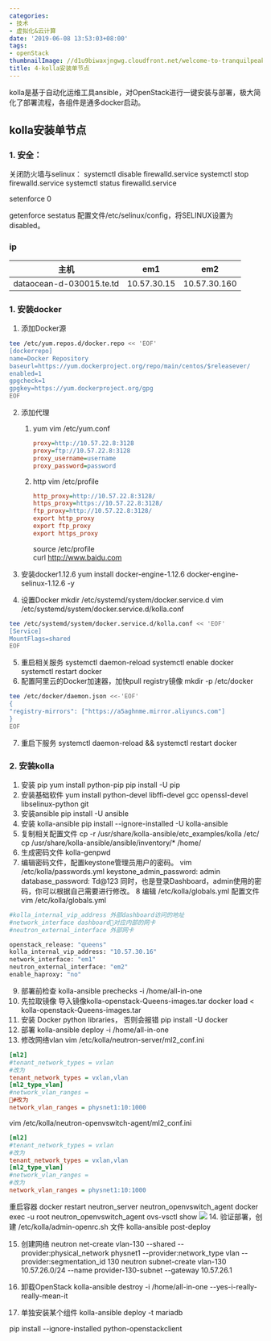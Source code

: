 ```yaml
---
categories:
- 技术
- 虚拟化&云计算
date: '2019-06-08 13:53:03+08:00'
tags:
- openStack
thumbnailImage: //d1u9biwaxjngwg.cloudfront.net/welcome-to-tranquilpeak/city-750.jpg
title: 4-kolla安装单节点
---
```

kolla是基于自动化运维工具ansible，对OpenStack进行一键安装与部署，极大简化了部署流程，各组件是通多docker启动。
<!--more-->
## kolla安装单节点

### 1. 安全：
关闭防火墙与selinux：
systemctl disable firewalld.service
systemctl stop firewalld.service
systemctl status firewalld.service

setenforce 0

getenforce
sestatus
配置文件/etc/selinux/config，将SELINUX设置为disabled。

### ip
|主机|em1|em2|
|-|-|-|
|dataocean-d-030015.te.td|10.57.30.15|10.57.30.160


### 1. 安装docker
1. 添加Docker源
```bash
tee /etc/yum.repos.d/docker.repo << 'EOF'
[dockerrepo]
name=Docker Repository
baseurl=https://yum.dockerproject.org/repo/main/centos/$releasever/
enabled=1
gpgcheck=1
gpgkey=https://yum.dockerproject.org/gpg
EOF
```
2. 添加代理
    1. yum 
        vim /etc/yum.conf
        ```ini
        proxy=http://10.57.22.8:3128
        proxy=ftp://10.57.22.8:3128
        proxy_username=username
        proxy_password=password
        ```
    2. http
        vim /etc/profile
        ```ini
        http_proxy=http://10.57.22.8:3128/
        https_proxy=https://10.57.22.8:3128/
        ftp_proxy=http://10.57.22.8:3128/
        export http_proxy
        export ftp_proxy
        export https_proxy
        ```
        source /etc/profile  
        curl  http://www.baidu.com

3. 安装docker1.12.6
yum install docker-engine-1.12.6 docker-engine-selinux-1.12.6 -y
4. 设置Docker
mkdir /etc/systemd/system/docker.service.d 
vim /etc/systemd/system/docker.service.d/kolla.conf
```bash
tee /etc/systemd/system/docker.service.d/kolla.conf << 'EOF'
[Service]
MountFlags=shared
EOF
```
5. 重启相关服务
systemctl daemon-reload
systemctl enable docker
systemctl restart docker
6. 配置阿里云的Docker加速器，加快pull registry镜像
mkdir -p /etc/docker
```bash
tee /etc/docker/daemon.json <<-'EOF'
{
"registry-mirrors": ["https://a5aghnme.mirror.aliyuncs.com"]
}
EOF
```
7. 重启下服务
systemctl daemon-reload && systemctl restart docker


### 2. 安装kolla
1. 安装 pip
yum install python-pip
pip install -U pip
2. 安装基础软件
yum install python-devel libffi-devel gcc openssl-devel libselinux-python git
3. 安装ansible
pip install -U ansible
4. 安装 kolla-ansible
pip install  --ignore-installed -U kolla-ansible
5. 复制相关配置文件
cp -r /usr/share/kolla-ansible/etc_examples/kolla /etc/
cp /usr/share/kolla-ansible/ansible/inventory/* /home/
6. 生成密码文件
kolla-genpwd
7. 编辑密码文件，配置keystone管理员用户的密码。
vim /etc/kolla/passwords.yml
keystone_admin_password: admin
database_password: Td@123
同时，也是登录Dashboard，admin使用的密码，你可以根据自己需要进行修改。
8 编辑 /etc/kolla/globals.yml 配置文件
vim /etc/kolla/globals.yml
```bash
#kolla_internal_vip_address 外部dashboard访问的地址
#network_interface dashboard对应内部的网卡
#neutron_external_interface 外部网卡

openstack_release: "queens"
kolla_internal_vip_address: "10.57.30.16"
network_interface: "em1"
neutron_external_interface: "em2"
enable_haproxy: "no"

```

9. 部署前检查
kolla-ansible prechecks -i /home/all-in-one
10. 先拉取镜像
导入镜像kolla-openstack-Queens-images.tar
docker load < kolla-openstack-Queens-images.tar
11. 安装 Docker python libraries， 否则会报错
pip install -U docker
12. 部署
kolla-ansible deploy -i /home/all-in-one
13. 修改网络vlan
vim /etc/kolla/neutron-server/ml2_conf.ini
```ini
[ml2]
#tenant_network_types = vxlan
#改为
tenant_network_types = vxlan,vlan
[ml2_type_vlan]
#network_vlan_ranges = 
#改为
network_vlan_ranges = physnet1:10:1000
```
vim /etc/kolla/neutron-openvswitch-agent/ml2_conf.ini
```ini
[ml2]
#tenant_network_types = vxlan
#改为
tenant_network_types = vxlan,vlan
[ml2_type_vlan]
#network_vlan_ranges = 
#改为
network_vlan_ranges = physnet1:10:1000
```
重启容器
docker restart neutron_server neutron_openvswitch_agent
docker exec -u root neutron_openvswitch_agent ovs-vsctl show
![](https://www.azheimage.top/markdown-img-paste-20190530134004609.png)
14. 验证部署，创建 /etc/kolla/admin-openrc.sh 文件
kolla-ansible post-deploy

15. 创建网络
neutron net-create vlan-130 --shared --provider:physical_network physnet1 --provider:network_type vlan --provider:segmentation_id 130
neutron subnet-create vlan-130 10.57.26.0/24 --name provider-130-subnet --gateway 10.57.26.1

16. 卸载OpenStack
kolla-ansible destroy -i /home/all-in-one --yes-i-really-really-mean-it
17. 单独安装某个组件
kolla-ansible deploy -t  mariadb

pip install --ignore-installed python-openstackclient


